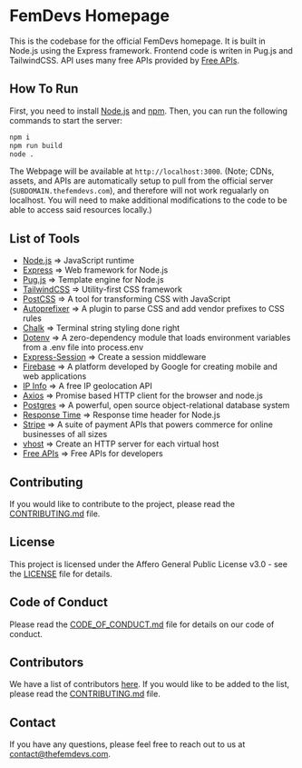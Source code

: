 # FemDevs Homepage

This is the codebase for the official FemDevs homepage. It is built in Node.js using the Express framework.
Frontend code is writen in Pug.js and TailwindCSS.
API uses many free APIs provided by [Free APIs](https://free-apis.github.io/).

## How To Run

First, you need to install [Node.js](https://nodejs.org/) and [npm](https://npmjs.com). Then, you can run the following commands to start the server:

```bash
npm i
npm run build
node .
```

The Webpage will be available at `http://localhost:3000`. (Note; CDNs, assets, and APIs are automatically setup to pull from the official server (`SUBDOMAIN.thefemdevs.com`), and therefore will not work regualarly on localhost. You will need to make additional modifications to the code to be able to access said resources locally.)

## List of Tools

- [Node.js](https://nodejs.org/) => JavaScript runtime
- [Express](https://expressjs.com/) => Web framework for Node.js
- [Pug.js](https://pugjs.org/) => Template engine for Node.js
- [TailwindCSS](https://tailwindcss.com/) => Utility-first CSS framework
- [PostCSS](https://postcss.org/) => A tool for transforming CSS with JavaScript
- [Autoprefixer](https://npmjs.com/package/autoprefixer) => A plugin to parse CSS and add vendor prefixes to CSS rules
- [Chalk](https://npmjs.com/package/chalk) => Terminal string styling done right
- [Dotenv](https://npmjs.com/package/dotenv) => A zero-dependency module that loads environment variables from a .env file into process.env
- [Express-Session](https://npmjs.com/package/express-session) => Create a session middleware
- [Firebase](https://firebase.google.com/) => A platform developed by Google for creating mobile and web applications
- [IP Info](https://ipinfo.io/) => A free IP geolocation API
- [Axios](https://npmjs.com/package/axios) => Promise based HTTP client for the browser and node.js
- [Postgres](https://www.postgresql.org/) => A powerful, open source object-relational database system
- [Response Time](https://npmjs.com/package/response-time) => Response time header for Node.js
- [Stripe](https://stripe.com/) => A suite of payment APIs that powers commerce for online businesses of all sizes
- [vhost](https://npmjs.com/package/vhost) => Create an HTTP server for each virtual host
- [Free APIs](https://free-apis.github.io/) => Free APIs for developers

## Contributing

If you would like to contribute to the project, please read the [CONTRIBUTING.md](CONTRIBUTING.md) file.

## License

This project is licensed under the Affero General Public License v3.0 - see the [LICENSE](LICENSE) file for details.

## Code of Conduct

Please read the [CODE_OF_CONDUCT.md](CODE_OF_CONDUCT.md) file for details on our code of conduct.

## Contributors

We have a list of contributors [here](Contributors). If you would like to be added to the list, please read the [CONTRIBUTING.md](CONTRIBUTING.md) file.

## Contact

If you have any questions, please feel free to reach out to us at [contact@thefemdevs.com](mailto:contact@thefemdevs.com).
